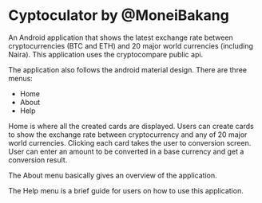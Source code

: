 # Cyptoculator by @MoneiBakang



An Android application that shows the latest exchange rate between cryptocurrencies (BTC and ETH) and 
20 major world currencies (including Naira). This application uses the cryptocompare public api.

The application also follows the android material design. There are three menus:
- Home
- About
- Help

Home is where all the created cards are displayed. Users can create cards to show the exchange rate between cryptocurrency and any of 
20 major world currencies. Clicking each card takes the user to conversion screen. User can enter an amount to be converted in a base 
currency and get a conversion result.

The About menu basically gives an overview of the application.

The Help menu is a brief guide for users on how to use this application.

